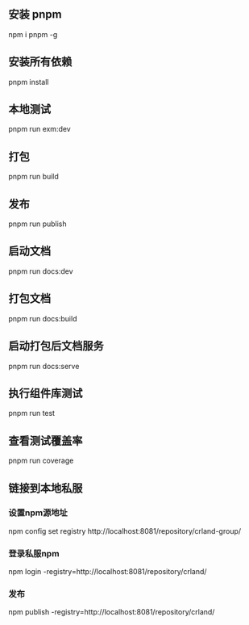 ## 安装 pnpm

npm i pnpm -g

## 安装所有依赖

pnpm install

## 本地测试

pnpm run exm:dev

## 打包

pnpm run build

## 发布

pnpm run publish

## 启动文档

pnpm run docs:dev

## 打包文档

pnpm run docs:build

## 启动打包后文档服务

pnpm run docs:serve

## 执行组件库测试

pnpm run test

## 查看测试覆盖率

pnpm run coverage


## 链接到本地私服
### 设置npm源地址
npm config set registry http://localhost:8081/repository/crland-group/
### 登录私服npm
npm login -registry=http://localhost:8081/repository/crland/
### 发布
npm publish -registry=http://localhost:8081/repository/crland/

